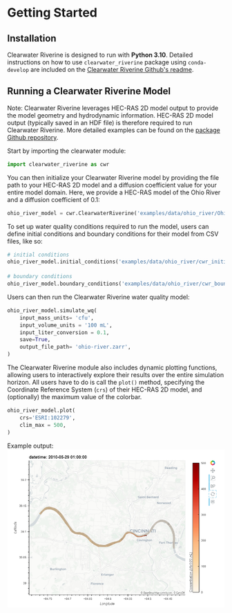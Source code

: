 Getting Started
================

## Installation 

Clearwater Riverine is designed to run with **Python 3.10**. Detailed instructions on how to use `clearwater_riverine` package using `conda-develop` are included on the [Clearwater Riverine Github's readme](https://github.com/EnvironmentalSystems/ClearWater-riverine#readme). 

## Running a Clearwater Riverine Model

Note: Clearwater Riverine leverages HEC-RAS 2D model output to provide the model geometry and hydrodynamic information. HEC-RAS 2D model output (typically saved in an HDF file) is therefore required to run Clearwater Riverine. More detailed examples can be found on the [package Github repository](https://github.com/EnvironmentalSystems/ClearWater-riverine/tree/main/examples). 

Start by importing the clearwater module:

```python
import clearwater_riverine as cwr
```

You can then initialize your Clearwater Riverine model by providing the file path to your HEC-RAS 2D model and a diffusion coefficient value for your entire model domain. Here, we provide a HEC-RAS model of the Ohio River and a diffusion coefficient of 0.1:

```python
ohio_river_model = cwr.ClearwaterRiverine('examples/data/ohio_river/OhioRiver_m.p22.hdf', 0.1)
```

To set up water quality conditions required to run the model, users can define initial conditions and boundary conditions for their model from CSV files, like so:

```python
# initial conditions
ohio_river_model.initial_conditions('examples/data/ohio_river/cwr_initial_conditions.csv')

# boundary conditions
ohio_river_model.boundary_conditions('examples/data/ohio_river/cwr_boundary_conditions.csv')
```

Users can then run the Clearwater Riverine water quality model:

```python
ohio_river_model.simulate_wq(
    input_mass_units= 'cfu', 
    input_volume_units = '100 mL',
    input_liter_conversion = 0.1,
    save=True,
    output_file_path= 'ohio-river.zarr',
)
```

The Clearwater Riverine module also includes dynamic plotting functions, allowing users to interactively explore their results over the entire simulation horizon. All users have to do is call the `plot()` method, specifying the Coordinate Reference System (`crs`) of their HEC-RAS 2D model, and (optionally) the maximum value of the colorbar. 

```python
ohio_river_model.plot(
    crs='ESRI:102279', 
    clim_max = 500,
)
```
Example output:
![image](../imgs/ohio-river-example-1.PNG)